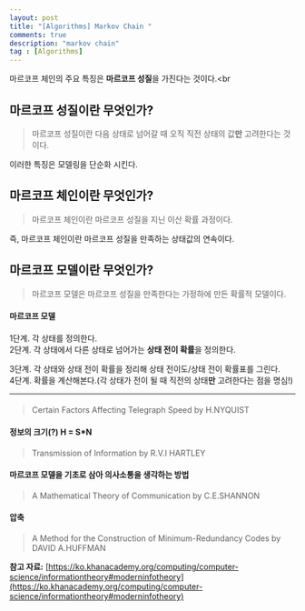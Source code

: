 ```yaml
---
layout: post
title: "[Algorithms] Markov Chain "
comments: true
description: "markov chain"
tag : [Algorithms]
---
```


마르코프 체인의 주요 특징은 **마르코프 성질**을 가진다는 것이다.<br

## 마르코프 성질이란 무엇인가?<br>
> 마르코프 성질이란 다음 상태로 넘어갈 때 오직 직전 상태의 값**만** 고려한다는 것이다.

이러한 특징은 모델링을 단순화 시킨다.<br>

## 마르코프 체인이란 무엇인가?<br>
> 마르코프 체인이란 마르코프 성질을 지닌 이산 확률 과정이다.

즉, 마르코프 체인이란 마르코프 성질을 만족하는 상태값의 연속이다.<br>

## 마르코프 모델이란 무엇인가?<br>
> 마르코프 모델은 마르코프 성질을 만족한다는 가정하에 만든 확률적 모델이다.

#### 마르코프 모델<br>
1단계. 각 상태를 정의한다.<br>
2단계. 각 상태에서 다른 상태로 넘어가는 **상태 전이 확률**을 정의한다.<br>

3단계. 각 상태와 상태 전이 확률을 정리해 상태 전이도/상태 전이 확률표를 그린다.<br>
4단계. 확률을 계산해본다.(각 상태가 전이 될 때 직전의 상태**만** 고려한다는 점을 명심!)<br>



---

#### 
>Certain Factors Affecting Telegraph Speed by H.NYQUIST

#### 정보의 크기(?) H = S*N
>Transmission of Information by R.V.I HARTLEY

#### 마르코프 모델을 기초로 삼아 의사소통을 생각하는  방법
>A Mathematical Theory of Communication by C.E.SHANNON

#### 압축
>A Method for the Construction of Minimum-Redundancy Codes by DAVID A.HUFFMAN 

**참고 자료:**
[https://ko.khanacademy.org/computing/computer-science/informationtheory#moderninfotheory](https://ko.khanacademy.org/computing/computer-science/informationtheory#moderninfotheory)